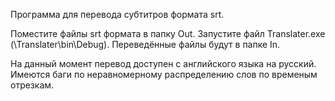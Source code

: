 Программа для перевода субтитров формата srt.

Поместите файлы srt формата в папку Out.
Запустите файл Translater.exe (\Translater\bin\Debug\).
Переведённые файлы будут в папке In.

На данный момент перевод доступен с английского языка на русский. Имеются баги по неравномерному распределению слов по временым отрезкам.